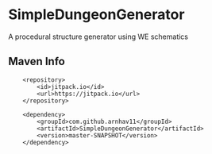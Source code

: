 # SimpleDungeonGenerator
A procedural structure generator using WE schematics

## Maven Info
```
	<repository>
	    <id>jitpack.io</id>
	    <url>https://jitpack.io</url>
	</repository>
  
  	<dependency>
	    <groupId>com.github.arnhav11</groupId>
	    <artifactId>SimpleDungeonGenerator</artifactId>
	    <version>master-SNAPSHOT</version>
	</dependency>
  ```

